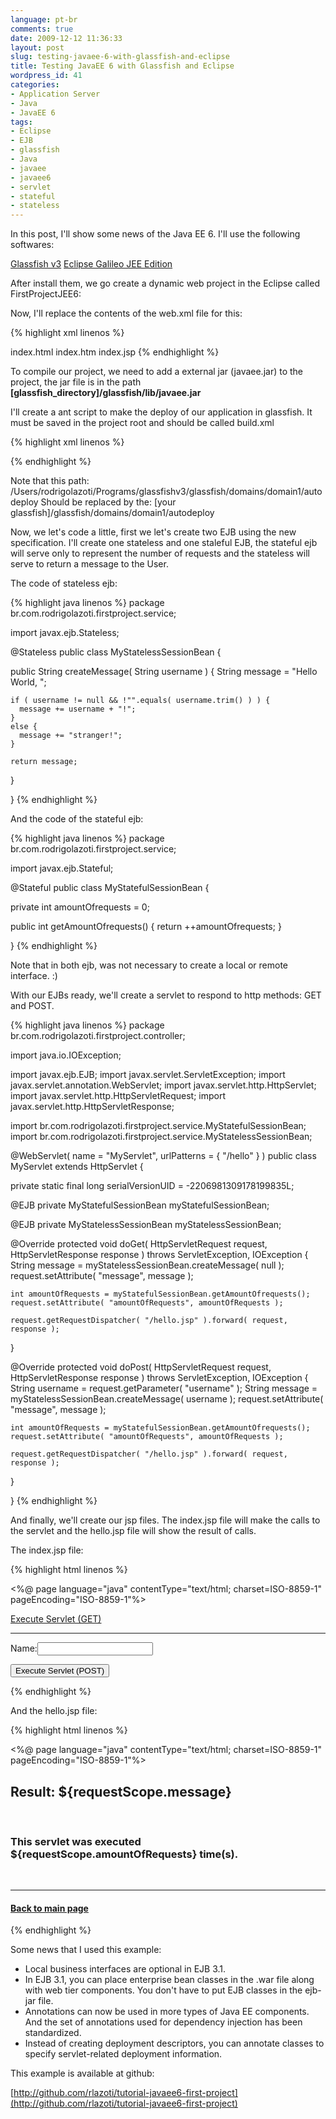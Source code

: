 ```yaml
---
language: pt-br
comments: true
date: 2009-12-12 11:36:33
layout: post
slug: testing-javaee-6-with-glassfish-and-eclipse
title: Testing JavaEE 6 with Glassfish and Eclipse
wordpress_id: 41
categories:
- Application Server
- Java
- JavaEE 6
tags:
- Eclipse
- EJB
- glassfish
- Java
- javaee
- javaee6
- servlet
- stateful
- stateless
---
```


In this post, I'll show some news of the Java EE 6.
I'll use the following softwares:

[Glassfish v3](http://java.sun.com/javaee/downloads/index.jsp)
[ Eclipse Galileo JEE Edition](www.eclipse.org/)

After install them, we go create a dynamic web project in the Eclipse called FirstProjectJEE6:

Now, I'll replace the contents of the web.xml file for this:

{% highlight xml linenos %}
<?xml version="1.0" encoding="UTF-8"?>
<web-app xmlns="http://java.sun.com/xml/ns/javaee" xmlns:xsi="http://www.w3.org/2001/XMLSchema-instance"
  xsi:schemaLocation="http://java.sun.com/xml/ns/javaee http://java.sun.com/xml/ns/javaee/web-app_3_0.xsd"
  version="3.0">
  <welcome-file-list>
    <welcome-file>index.html</welcome-file>
    <welcome-file>index.htm</welcome-file>
    <welcome-file>index.jsp</welcome-file>
  </welcome-file-list>
</web-app>
{% endhighlight %}

To compile our project, we need to add a external jar (javaee.jar) to the project, the jar file is in the path **[glassfish_directory]/glassfish/lib/javaee.jar**

I'll create a ant script to make the deploy of our application in glassfish. It must be saved in the project root and should be called build.xml

{% highlight xml linenos %}
<?xml version="1.0" encoding="UTF-8"?>
<project name="FirstProject JavaEE 6" basedir="." default="deploy">
  <property name="warfile" value="FirstProject" />
  <target name="create">
    <war destfile="${warfile}.war" webxml="WebContent/WEB-INF/web.xml" update="true">
      <classes dir="build/classes" />
      <fileset dir="WebContent">
        <exclude name="WEB-INF/web.xml" />
      </fileset>
    </war>
  </target>
  <target name="copy">
    <copy todir="/Users/rodrigolazoti/Programs/glassfishv3/glassfish/domains/domain1/autodeploy" overwrite="true">
      <fileset dir=".">
        <include name="*.war" />
      </fileset>
    </copy>
  </target>
  <target name="deploy">
    <antcall target="create" />
    <antcall target="copy" />
  </target>
</project>
{% endhighlight %}

Note that this path:
/Users/rodrigolazoti/Programs/glassfishv3/glassfish/domains/domain1/autodeploy
Should be replaced by the:
[your glassfish]/glassfish/domains/domain1/autodeploy

Now, we let's code a little, first we let's create two EJB using the new specification.
I'll create one stateless and one staleful EJB, the stateful ejb will serve only to represent the number of requests and the stateless will serve to return a message to the User.

The code of stateless ejb:

{% highlight java linenos %}
package br.com.rodrigolazoti.firstproject.service;

import javax.ejb.Stateless;

@Stateless
public class MyStatelessSessionBean {

  public String createMessage( String username ) {
    String message = "Hello World, ";

    if ( username != null && !"".equals( username.trim() ) ) {
      message += username + "!";
    }
    else {
      message += "stranger!";
    }

    return message;
  }

}
{% endhighlight %}

And the code of the stateful ejb:

{% highlight java linenos %}
package br.com.rodrigolazoti.firstproject.service;

import javax.ejb.Stateful;

@Stateful
public class MyStatefulSessionBean {

  private int amountOfrequests = 0;

  public int getAmountOfrequests() {
    return ++amountOfrequests;
  }

}
{% endhighlight %}

Note that in both ejb, was not necessary to create a local or remote interface. :)

With our EJBs ready, we'll create a servlet to respond to http methods: GET and POST.

{% highlight java linenos %}
package br.com.rodrigolazoti.firstproject.controller;

import java.io.IOException;

import javax.ejb.EJB;
import javax.servlet.ServletException;
import javax.servlet.annotation.WebServlet;
import javax.servlet.http.HttpServlet;
import javax.servlet.http.HttpServletRequest;
import javax.servlet.http.HttpServletResponse;

import br.com.rodrigolazoti.firstproject.service.MyStatefulSessionBean;
import br.com.rodrigolazoti.firstproject.service.MyStatelessSessionBean;

@WebServlet( name = "MyServlet", urlPatterns = { "/hello" } )
public class MyServlet extends HttpServlet {

  private static final long serialVersionUID = -2206981309178199835L;

  @EJB
  private MyStatefulSessionBean myStatefulSessionBean;

  @EJB
  private MyStatelessSessionBean myStatelessSessionBean;

  @Override
  protected void doGet( HttpServletRequest request, HttpServletResponse response )
      throws ServletException, IOException {
    String message = myStatelessSessionBean.createMessage( null );
    request.setAttribute( "message", message );

    int amountOfRequests = myStatefulSessionBean.getAmountOfrequests();
    request.setAttribute( "amountOfRequests", amountOfRequests );

    request.getRequestDispatcher( "/hello.jsp" ).forward( request, response );
  }

  @Override
  protected void doPost( HttpServletRequest request, HttpServletResponse response )
      throws ServletException, IOException {
    String username = request.getParameter( "username" );
    String message = myStatelessSessionBean.createMessage( username );
    request.setAttribute( "message", message );

    int amountOfRequests = myStatefulSessionBean.getAmountOfrequests();
    request.setAttribute( "amountOfRequests", amountOfRequests );

    request.getRequestDispatcher( "/hello.jsp" ).forward( request, response );
  }

}
{% endhighlight %}

And finally, we'll create our jsp files. The index.jsp file will make the calls to the servlet and the hello.jsp file will show the result of calls.

The index.jsp file:

{% highlight html linenos %}
<?xml version="1.0" encoding="ISO-8859-1" ?>
<%@ page language="java" contentType="text/html; charset=ISO-8859-1" pageEncoding="ISO-8859-1"%>
<!DOCTYPE html PUBLIC "-//W3C//DTD XHTML 1.0 Transitional//EN"
  "http://www.w3.org/TR/xhtml1/DTD/xhtml1-transitional.dtd">
<html xmlns="http://www.w3.org/1999/xhtml">
<head>
  <meta http-equiv="Content-Type" content="text/html; charset=ISO-8859-1" />
  <meta name="author" content="Rodrigo Lazoti"/>
  <title>First Java EE 6 Example</title>
</head>
<body>
  <p><a href="hello">Execute Servlet (GET)</a></p>

  <hr width="100%" noshade="noshade"/>

  <form action="hello" method="post">
    <p>Name:<input type="text" name="username"/></p>
    <p><button type="submit">Execute Servlet (POST)</button></p>
  </form>
</body>
</html>
{% endhighlight %}

And the hello.jsp file:

{% highlight html linenos %}
<?xml version="1.0" encoding="ISO-8859-1" ?>
<%@ page language="java" contentType="text/html; charset=ISO-8859-1" pageEncoding="ISO-8859-1"%>
<!DOCTYPE html PUBLIC "-//W3C//DTD XHTML 1.0 Transitional//EN"
  "http://www.w3.org/TR/xhtml1/DTD/xhtml1-transitional.dtd">
<html xmlns="http://www.w3.org/1999/xhtml">
<head>
  <meta http-equiv="Content-Type" content="text/html; charset=ISO-8859-1" />
  <meta name="author" content="Rodrigo Lazoti"/>
  <title>First Java EE 6 Example</title>
</head>
<body>
  <h2>Result: ${requestScope.message}</h2><br/>
  <h3>This servlet was executed ${requestScope.amountOfRequests} time(s).</h3><br/>
  <hr width="100%" noshade="noshade"/>
  <h4><a href="index.jsp">Back to main page</a></h4>
</body>
</html>
{% endhighlight %}

Some news that I used this example:

  * Local business interfaces are optional in EJB 3.1.  
  * In EJB 3.1, you can place enterprise bean classes in the .war file along with web tier components. You don't have to put EJB classes in the ejb-jar file. 
  * Annotations can now be used in more types of Java EE components. And the set of annotations used for dependency injection has been standardized.
  * Instead of creating deployment descriptors, you can annotate classes to specify servlet-related deployment information.


This example is available at github:

[http://github.com/rlazoti/tutorial-javaee6-first-project](http://github.com/rlazoti/tutorial-javaee6-first-project)